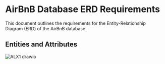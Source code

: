 # AirBnB Database ERD Requirements

This document outlines the requirements for the Entity-Relationship Diagram (ERD) of the AirBnB database.

## Entities and Attributes
![ALX1 drawio](https://github.com/user-attachments/assets/460939ee-96a1-4177-9b70-4dbf5da826f4)

